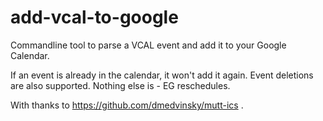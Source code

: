 # add-vcal-to-google

Commandline tool to parse a VCAL event and add it to your Google Calendar.

If an event is already in the calendar, it won't add it again. Event deletions
are also supported. Nothing else is - EG reschedules.

With thanks to https://github.com/dmedvinsky/mutt-ics .
